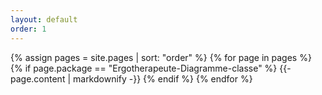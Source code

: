 ```yaml
---
layout: default
order: 1
---
```


{% assign pages = site.pages | sort: "order" %}
{% for page in pages %}
  {% if page.package == "Ergotherapeute-Diagramme-classe" %}
    {{- page.content | markdownify -}}
  {% endif %}
{% endfor %}
